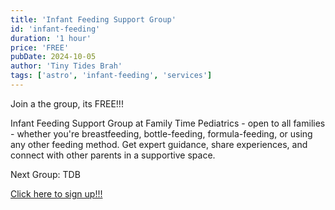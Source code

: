 ```yaml
---
title: 'Infant Feeding Support Group'
id: 'infant-feeding'
duration: '1 hour'
price: 'FREE'
pubDate: 2024-10-05
author: 'Tiny Tides Brah'
tags: ['astro', 'infant-feeding', 'services']
---
```


Join a the group, its FREE!!!

Infant Feeding Support Group at Family Time Pediatrics - open to all families - whether you're breastfeeding, bottle-feeding, formula-feeding, or using any other feeding method. Get expert guidance, share experiences, and connect with other parents in a supportive space.

Next Group: <span class="font-bold">TDB</span>

<a class="text-lg cursor-pointer text-blue-500 hover:scale-[1.005] transition-all ease-in-out duration-150" 
href="https://docs.google.com/forms/d/e/1FAIpQLSeiLddtLaowklknBsMKlih_Z4ymmU8ciJTT7vfriSwsYDjraQ/viewform" target="_blank"
rel="noopener noreferrer">
Click here to sign up!!!
</a>
